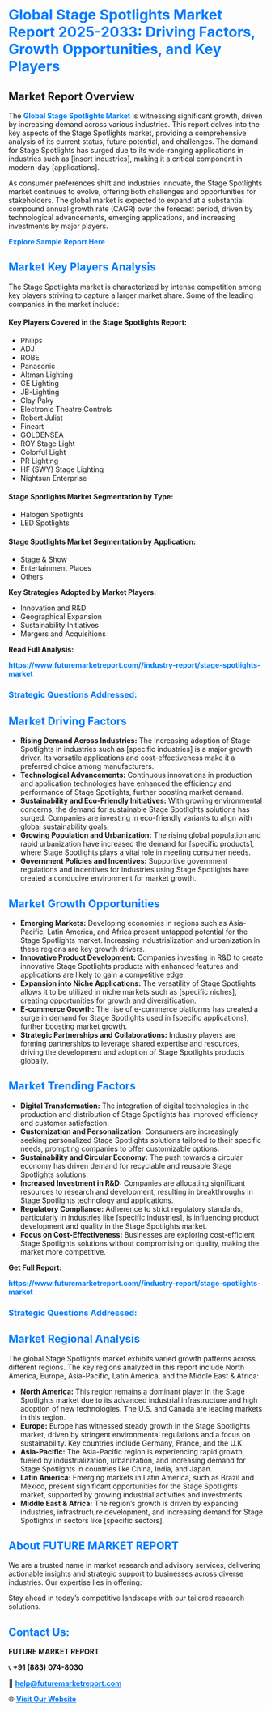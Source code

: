 <h1 style="color: #007BFF;">Global Stage Spotlights Market Report 2025-2033: Driving Factors, Growth Opportunities, and Key Players</h1>

<section id="overview">
<h2>Market Report Overview</h2>
<p>The <a href="https://www.futuremarketreport.com//industry-report/stage-spotlights-market" style="color: #007BFF; text-decoration: none;"><strong>Global Stage Spotlights Market</strong></a> is witnessing significant growth, driven by increasing demand across various industries. This report delves into the key aspects of the Stage Spotlights market, providing a comprehensive analysis of its current status, future potential, and challenges. The demand for Stage Spotlights has surged due to its wide-ranging applications in industries such as [insert industries], making it a critical component in modern-day [applications].</p>
<p>As consumer preferences shift and industries innovate, the Stage Spotlights market continues to evolve, offering both challenges and opportunities for stakeholders. The global market is expected to expand at a substantial compound annual growth rate (CAGR) over the forecast period, driven by technological advancements, emerging applications, and increasing investments by major players.</p>
</section>

<section id="overview">
<p><a href="https://www.futuremarketreport.com//request-sample/reportId=82405" style="color: #007BFF; text-decoration: none;"><strong>Explore Sample Report Here</strong></a></p>
</section>

<section id="key-players">
<h2 style="color: #007BFF;">Market Key Players Analysis</h2>
<p>The Stage Spotlights market is characterized by intense competition among key players striving to capture a larger market share. Some of the leading companies in the market include:</p>
<h4>Key Players Covered in the Stage Spotlights Report:</h4>
<ul><li>Philips</li><li>ADJ</li><li>ROBE</li><li>Panasonic</li><li>Altman Lighting</li><li>GE Lighting</li><li>JB-Lighting</li><li>Clay Paky</li><li>Electronic Theatre Controls</li><li>Robert Juliat</li><li>Fineart</li><li>GOLDENSEA</li><li>ROY Stage Light</li><li>Colorful Light</li><li>PR Lighting</li><li>HF (SWY) Stage Lighting</li><li>Nightsun Enterprise</li></ul>
<h4>Stage Spotlights Market Segmentation by Type:</h4>
<ul><li>Halogen Spotlights</li><li>LED Spotlights</li></ul>

<h4>Stage Spotlights Market Segmentation by Application:</h4>
<ul><li>Stage &amp; Show</li><li>Entertainment Places</li><li>Others</li></ul>
<p><strong>Key Strategies Adopted by Market Players:</strong></p>
<ul>
<li>Innovation and R&D</li>
<li>Geographical Expansion</li>
<li>Sustainability Initiatives</li>
<li>Mergers and Acquisitions</li>
</ul>
</section>

<section>
<p><strong>Read Full Analysis: </strong></p><a href="https://www.futuremarketreport.com//industry-report/stage-spotlights-market" style="color: #007BFF; text-decoration: none;"><strong>https://www.futuremarketreport.com//industry-report/stage-spotlights-market</strong></a>
<h3 style="color: #007BFF;">Strategic Questions Addressed:</h3>
</section>

<section id="driving-factors">
<h2 style="color: #007BFF;">Market Driving Factors</h2>
<ul>
<li><strong>Rising Demand Across Industries:</strong> The increasing adoption of Stage Spotlights in industries such as [specific industries] is a major growth driver. Its versatile applications and cost-effectiveness make it a preferred choice among manufacturers.</li>
<li><strong>Technological Advancements:</strong> Continuous innovations in production and application technologies have enhanced the efficiency and performance of Stage Spotlights, further boosting market demand.</li>
<li><strong>Sustainability and Eco-Friendly Initiatives:</strong> With growing environmental concerns, the demand for sustainable Stage Spotlights solutions has surged. Companies are investing in eco-friendly variants to align with global sustainability goals.</li>
<li><strong>Growing Population and Urbanization:</strong> The rising global population and rapid urbanization have increased the demand for [specific products], where Stage Spotlights plays a vital role in meeting consumer needs.</li>
<li><strong>Government Policies and Incentives:</strong> Supportive government regulations and incentives for industries using Stage Spotlights have created a conducive environment for market growth.</li>
</ul>
</section>

<section id="growth-opportunities">
<h2 style="color: #007BFF;">Market Growth Opportunities</h2>
<ul>
<li><strong>Emerging Markets:</strong> Developing economies in regions such as Asia-Pacific, Latin America, and Africa present untapped potential for the Stage Spotlights market. Increasing industrialization and urbanization in these regions are key growth drivers.</li>
<li><strong>Innovative Product Development:</strong> Companies investing in R&D to create innovative Stage Spotlights products with enhanced features and applications are likely to gain a competitive edge.</li>
<li><strong>Expansion into Niche Applications:</strong> The versatility of Stage Spotlights allows it to be utilized in niche markets such as [specific niches], creating opportunities for growth and diversification.</li>
<li><strong>E-commerce Growth:</strong> The rise of e-commerce platforms has created a surge in demand for Stage Spotlights used in [specific applications], further boosting market growth.</li>
<li><strong>Strategic Partnerships and Collaborations:</strong> Industry players are forming partnerships to leverage shared expertise and resources, driving the development and adoption of Stage Spotlights products globally.</li>
</ul>
</section>

<section id="trending-factors">
<h2 style="color: #007BFF;">Market Trending Factors</h2>
<ul>
<li><strong>Digital Transformation:</strong> The integration of digital technologies in the production and distribution of Stage Spotlights has improved efficiency and customer satisfaction.</li>
<li><strong>Customization and Personalization:</strong> Consumers are increasingly seeking personalized Stage Spotlights solutions tailored to their specific needs, prompting companies to offer customizable options.</li>
<li><strong>Sustainability and Circular Economy:</strong> The push towards a circular economy has driven demand for recyclable and reusable Stage Spotlights solutions.</li>
<li><strong>Increased Investment in R&D:</strong> Companies are allocating significant resources to research and development, resulting in breakthroughs in Stage Spotlights technology and applications.</li>
<li><strong>Regulatory Compliance:</strong> Adherence to strict regulatory standards, particularly in industries like [specific industries], is influencing product development and quality in the Stage Spotlights market.</li>
<li><strong>Focus on Cost-Effectiveness:</strong> Businesses are exploring cost-efficient Stage Spotlights solutions without compromising on quality, making the market more competitive.</li>
</ul>
</section>

<section>
<p><strong>Get Full Report: </strong></p><a href="https://www.futuremarketreport.com//industry-report/stage-spotlights-market" style="color: #007BFF; text-decoration: none;"><strong>https://www.futuremarketreport.com//industry-report/stage-spotlights-market</strong></a>
<h3 style="color: #007BFF;">Strategic Questions Addressed:</h3>
</section>


<section id="regional-analysis">
<h2 style="color: #007BFF;">Market Regional Analysis</h2>
<p>The global Stage Spotlights market exhibits varied growth patterns across different regions. The key regions analyzed in this report include North America, Europe, Asia-Pacific, Latin America, and the Middle East & Africa:</p>
<ul>
<li><strong>North America:</strong> This region remains a dominant player in the Stage Spotlights market due to its advanced industrial infrastructure and high adoption of new technologies. The U.S. and Canada are leading markets in this region.</li>
<li><strong>Europe:</strong> Europe has witnessed steady growth in the Stage Spotlights market, driven by stringent environmental regulations and a focus on sustainability. Key countries include Germany, France, and the U.K.</li>
<li><strong>Asia-Pacific:</strong> The Asia-Pacific region is experiencing rapid growth, fueled by industrialization, urbanization, and increasing demand for Stage Spotlights in countries like China, India, and Japan.</li>
<li><strong>Latin America:</strong> Emerging markets in Latin America, such as Brazil and Mexico, present significant opportunities for the Stage Spotlights market, supported by growing industrial activities and investments.</li>
<li><strong>Middle East & Africa:</strong> The region’s growth is driven by expanding industries, infrastructure development, and increasing demand for Stage Spotlights in sectors like [specific sectors].</li>
</ul>
</section>

<footer>
<h2 style="color: #007BFF;">About FUTURE MARKET REPORT</h2>
<p>We are a trusted name in market research and advisory services, delivering actionable insights and strategic support to businesses across diverse industries. Our expertise lies in offering:</p>

<p>Stay ahead in today’s competitive landscape with our tailored research solutions.</p>

<h2 style="color: #007BFF;">Contact Us:</h2>
<p><strong>FUTURE MARKET REPORT</strong></p>
<p>📞 <strong>+91 (883) 074-8030</strong></p>
<p>📧 <strong><a href="mailto:help@futuremarketreport.com" style="color: #007BFF;">help@futuremarketreport.com</a></strong></p>
<p>🌐 <strong><a href="https://www.futuremarketreport.com/" style="color: #007BFF;">Visit Our Website</a></strong></p>
</footer>